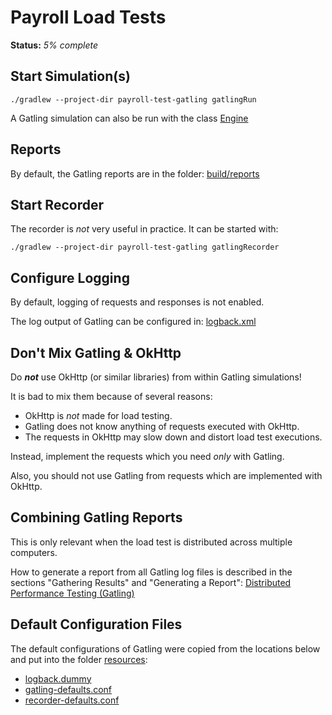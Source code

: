 # Payroll Load Tests

**Status:** _5% complete_

## Start Simulation(s)

```shell
./gradlew --project-dir payroll-test-gatling gatlingRun
```

A Gatling simulation can also be run with the class
[Engine](src/gatling/java/box/pandora/payroll_test_gatling/Engine.java)

## Reports

By default, the Gatling reports are in the folder: [build/reports](build/reports)

## Start Recorder

The recorder is *not* very useful in practice. It can be started with:

```shell
./gradlew --project-dir payroll-test-gatling gatlingRecorder
```

## Configure Logging

By default, logging of requests and responses is not enabled.

The log output of Gatling can be configured in: [logback.xml](src/gatling/resources/log4j2-test.xml)

## Don't Mix Gatling & OkHttp

Do **_not_** use OkHttp (or similar libraries) from within Gatling simulations!

It is bad to mix them because of several reasons:

* OkHttp is *not* made for load testing.
* Gatling does not know anything of requests executed with OkHttp.
* The requests in OkHttp may slow down and distort load test executions.

Instead, implement the requests which you need *only* with Gatling.

Also, you should not use Gatling from requests which are implemented with OkHttp.

## Combining Gatling Reports

This is only relevant when the load test is distributed across multiple computers.

How to generate a report from all Gatling log files is described in the
sections "Gathering Results" and "Generating a Report":
[Distributed Performance Testing (Gatling)](https://www.baeldung.com/gatling-distributed-perf-testing#4-gathering-results)

## Default Configuration Files

The default configurations of Gatling were copied from the locations below and put into the
folder [resources](src/gatling/resources):

* [logback.dummy](https://github.com/gatling/gatling/blob/main/gatling-core/src/main/resources/logback.dummy)
* [gatling-defaults.conf](https://github.com/gatling/gatling/blob/main/gatling-core/src/main/resources/gatling-defaults.conf)
* [recorder-defaults.conf](https://github.com/gatling/gatling/blob/main/gatling-recorder/src/main/resources/recorder-defaults.conf)
